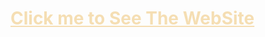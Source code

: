 <h1><a href="https://nuthan-444.github.io/HTML-CSS/3D%20Model%20Website/" style="color:wheat;">Click me to See The WebSite</a><h1>
